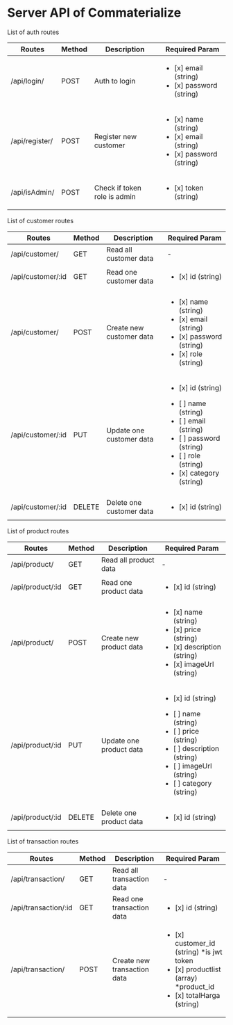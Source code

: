# Server API of Commaterialize

List of auth routes

| Routes       | Method | Description | Required Param |
|--------------|--------|-------------|----------------|
|/api/login/   |POST    |Auth to login      | <ul><li>[x] email (string) </li><li>[x] password (string)</li></ul>           |
|/api/register/   |POST    |Register new customer      |<ul><li>[x] name (string) </li><li>[x] email (string)</li><li>[x] password (string)</li></ul>           |
|/api/isAdmin/   |POST    |Check if token role is admin      |<ul><li>[x] token (string) </li> </ul>               |

List of customer routes

| Routes       | Method | Description | Required Param |
|--------------|--------|-------------|----------------|
|/api/customer/  |GET     |Read all customer data        |-               |
|/api/customer/:id  |GET     |Read one customer data        |<ul><li>[x] id (string) </li> </ul>                  |
|/api/customer/  |POST     |Create new customer data        |<ul><li>[x] name (string) </li><li>[x] email (string) </li><li>[x] password (string) </li><li>[x] role (string) </li> </ul>                  |
|/api/customer/:id  |PUT     |Update one customer data        |<ul><li>[x] id (string) </li> </ul> <ul><li>[ ] name (string) </li><li>[ ] email (string) </li><li>[ ] password (string) </li><li>[ ] role (string) </li><li>[x] category (string) </li></ul>                 |
|/api/customer/:id  |DELETE     |Delete one customer data        |<ul><li>[x] id (string) </li> </ul>                  |

List of product routes

| Routes       | Method | Description | Required Param |
|--------------|--------|-------------|----------------|
|/api/product/  |GET     |Read all product data        |-               |
|/api/product/:id  |GET     |Read one product data        |<ul><li>[x] id (string) </li> </ul>                  |
|/api/product/  |POST     |Create new product data        |<ul><li>[x] name (string) </li><li>[x] price (string) </li><li>[x] description (string) </li><li>[x] imageUrl (string) </li> </ul>                  |
|/api/product/:id  |PUT     |Update one product data        |<ul><li>[x] id (string) </li> </ul> <ul><li>[ ] name (string) </li><li>[ ] price (string) </li><li>[ ] description (string) </li><li>[ ] imageUrl (string) </li><li>[ ] category (string) </li></ul>                 |
|/api/product/:id  |DELETE     |Delete one product data        |<ul><li>[x] id (string) </li> </ul>                  |

List of transaction routes

| Routes       | Method | Description | Required Param |
|--------------|--------|-------------|----------------|
|/api/transaction/  |GET     |Read all transaction data        |-               |
|/api/transaction/:id  |GET     |Read one transaction data        |<ul><li>[x] id (string) </li> </ul>                  |
|/api/transaction/  |POST     |Create new transaction data        |<ul><li>[x] customer_id (string) *is jwt token </li><li>[x] productlist (array) *product_id </li><li>[x] totalHarga (string) </li></ul>                  |
